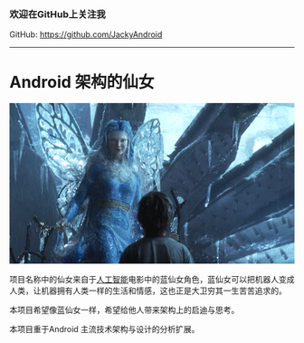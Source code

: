 ### 欢迎在GitHub上关注我

GitHub: https://github.com/JackyAndroid

---
# Android 架构的仙女
![BlueFairy](https://github.com/JackyAndroid/Android-Architecture-Fairy/blob/master/Art/BlueFairy.png)

项目名称中的仙女来自于[人工智能](http://baike.baidu.com/subview/2949/5816870.htm)电影中的蓝仙女角色，蓝仙女可以把机器人变成人类，让机器拥有人类一样的生活和情感，这也正是大卫穷其一生苦苦追求的。

本项目希望像蓝仙女一样，希望给他人带来架构上的启迪与思考。

本项目重于Android 主流技术架构与设计的分析扩展。




